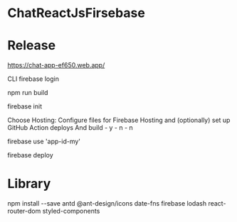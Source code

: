 # ChatReactJsFirsebase

# Release

https://chat-app-ef650.web.app/

CLI
firebase login

npm run build

firebase init

Choose Hosting: Configure files for Firebase Hosting and (optionally) set up GitHub Action deploys
And build - y - n - n 

firebase use 'app-id-my'

firebase deploy

# Library
npm install --save antd @ant-design/icons date-fns firebase lodash react-router-dom styled-components

